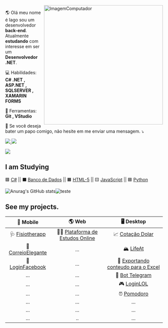 <img src="https://imgur.com/iP15KIv.png" min-width="400px" max-width="400px" width="380px" align="right" alt="ImagemComputador">

<p align="left"> 
  🌎 Olá meu nome é Iago sou um desenvolvedor <strong>back-end</strong>.<br>
  Atualmente <strong>estudando</strong> com interesse em ser um <strong>Desenvolvedor .NET</strong>.
</p>

<p align="left">
  💻 Habilidades: <strong>C# .NET , ASP.NET , SQLSERVER , XAMARIN FORMS</strong>
</p>

<p align="left">
  💼 Ferramentas: <strong>Git , VStudio</strong>
</p>

<p align="left">
  💌 Se você deseja bater um papo comigo, não hesite em me enviar uma mensagem. ⤵️
</p>

<p align="left">

<a href="https://www.linkedin.com/in/iagoaferreira/" alt="Linkedin">
<img src="https://img.shields.io/badge/-Linkedin-1C1C1C?style=for-the-badge&amp;logo=Linkedin&amp;logoColor=009c86&amp;link=https://www.linkedin.com/in/iuricode" style="max-width:100%;">

  <a href="https://www.instagram.com/iago_ferreira010/?hl=pt-br" alt="Linkedin">
<img src= "https://img.shields.io/badge/-Instagram-1C1C1C?style=for-the-badge&amp;logo=Instagram&amp;logoColor=009c86&amp;link=https://www.instagram.com/iuricode" style="max-width:100%;">
    </p>  </a>
  
![](https://komarev.com/ghpvc/?username=IagoAntunes)



## I am Studying

:purple_square: [C#](https://github.com/IagoAntunes/C-sharp-_Learning) || :black_large_square: [Banco de Dados](https://github.com/IagoAntunes/MYSQL) || :orange_square: [HTML-5](https://github.com/IagoAntunes/HTML-5__learning) ||  :yellow_square: [JavaScript](https://github.com/IagoAntunes/Java-Script__learning) || :blue_square: [Python](https://github.com/IagoAntunes/Python__learning)
  
![Anurag's GitHub stats](https://github-readme-stats.vercel.app/api?username=IagoAntunes&show_icons=true&theme=tokyonight)![teste](https://github-readme-stats.vercel.app/api/top-langs?username=IagoAntunes&show_icons=true&theme=tokyonight&locale=en&layout=compact)
  
## See my projects.

  
  
|   📱 Mobile   |  🌎 Web  |    🖥️ Desktop   |
| :---:         |     :---:      |          :---: |
| :stethoscope: [Fisiotherapp](https://github.com/IagoAntunes/Fisiotherapp)         | :man_health_worker: [Plataforma de Estudos Online](https://github.com/IagoAntunes/Fisiotherapp) | :chart_with_upwards_trend: [Cotação Dolar](https://github.com/IagoAntunes/CotacaoDolar)         |
| :love_letter: [CorreioElegante](https://github.com/IagoAntunes/CorreioElegante)        | ...        | :mountain_snow: [LifeAt](https://github.com/IagoAntunes/LifeAt)         |
| :large_blue_circle: [LoginFacebook](https://github.com/IagoAntunes/LoginFacebook)         | ...         | :green_book: [Exportando conteudo para o Excel](https://github.com/IagoAntunes/C-sharp-_Learning/tree/main/Projetos/Inserindo%20valores%20Excel)         |
| ...         | ...         | :robot: [Bot Telegram](https://github.com/IagoAntunes/C-sharp-_Learning/tree/main/Projetos/Bot%20Telegram)         |
| ...         | ...        | :video_game: [LoginLOL](https://github.com/IagoAntunes/LoginLOL)         |
| ...         | ...         | :alarm_clock: [Pomodoro](https://github.com/IagoAntunes/Pomodoro)        |
| ...         | ...         | ...         |
| ...         | ...         | ...         |
| ...         | ..         | ...         |
  
